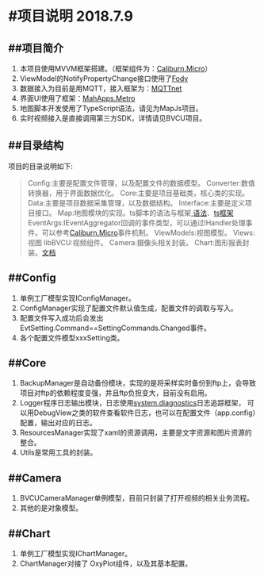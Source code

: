 ﻿#项目说明 2018.7.9
===
##项目简介
--------
1. 本项目使用MVVM框架搭建。（框架组件为：[Caliburn.Micro](https://caliburnmicro.com/documentation)）
2. ViewModel的NotifyPropertyChange接口使用了[Fody](https://github.com/Fody/PropertyChanged)
3. 数据接入为目前是用MQTT，接入框架为：[MQTTnet](https://github.com/chkr1011/MQTTnet)
4. 界面UI使用了框架：[MahApps.Metro](https://github.com/MahApps/MahApps.Metro)
5. 地图脚本开发使用了TypeScript语法，请见为MapJs项目。
6. 实时视频接入是直接调用第三方SDK，详情请见BVCU项目。

##目录结构
--------
项目的目录说明如下:
>Config:主要是配置文件管理，以及配置文件的数据模型。
>Converter:数值转换器，用于界面数据优化。
>Core:主要是项目基础类，核心类的实现。
>Data:主要是项目数据采集管理，以及数据结构。
>Interface:主要是定义项目接口。
>Map:地图模块的实现。ts脚本的语法与框架,[语法](https://github.com/Microsoft/TypeScript/blob/master/doc/spec.md)、[ts框架](https://www.webpackjs.com/guides/typescript/)
>EventArgs:IEventAggregator回调的事件类型，可以通过IHandler<T>处理事件。可以参考[Caliburn.Micro](https://caliburnmicro.com/documentation)事件机制。
>ViewModels:视图模型。
>Views:视图
>libBVCU:视频组件。
>Camera:摄像头相关封装。
>Chart:图形报表封装。[文档](http://oxyplot.org/)

##Config
--------
1. 单例工厂模型实现IConfigManager。
2. ConfigManager实现了配置文件默认值生成，配置文件的调取与写入。
3. 配置文件写入成功后会发出EvtSetting.Command==SettingCommands.Changed事件。
4. 各个配置文件模型xxxSetting类。

##Core
--------
1. BackupManager是自动备份模块，实现的是将采样实时备份到ftp上，会导致项目对ftp的依赖程度变强，并且ftp负担变大，目前没有启用。
2. Logger程序日志输出模块，日志使用[system.diagnostics](https://msdn.microsoft.com/zh-cn/library/gg145030.aspx)日志追踪框架，
	可以用DebugView之类的软件查看软件日志，也可以在配置文件（app.config）配置，输出对应的日志。
3. ResourcesManager实现了xaml的资源调用，主要是文字资源和图片资源的整合。
4. Utils是常用工具的封装。

##Camera
--------
1. BVCUCameraManager单例模型，目前只封装了打开视频的相关业务流程。
2. 其他的是对象模型。

##Chart
--------
1. 单例工厂模型实现IChartManager。
2. ChartManager对接了 OxyPlot组件，以及其基本配置。

